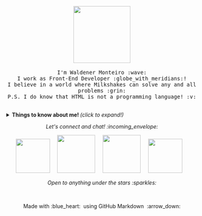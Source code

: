 <p align="center">
<!--   <img src="https://media.giphy.com/media/MeJgB3yMMwIaHmKD4z/giphy.gif" width="30%"> -->
  <img src="https://media.giphy.com/media/M9gbBd9nbDrOTu1Mqx/giphy.gif" width="150">
  <br><br>
  <samp>
    I'm Waldener Monteiro :wave:
    <br>
    I work as Front-End Developer :globe_with_meridians:!
    <br>
    I believe in a world where Milkshakes can solve any and all problems :grin:
    <br>
    P.S. I do know that HTML is not a programming language! :v:
  </samp>
</p>
<br>

<details>
  <summary> <b> Things to know about me! </b> <i>(click to expand!)</i> </summary>
  
  <br>
  

---
### - Languages and Tools...

<p align="center">

  <!-- For more icons please follow  https://github.com/MikeCodesDotNET/ColoredBadges -->
  <img src="https://github.com/Quadrified/Quadrified/blob/master/assets/svg/dev/languages/html.svg" alt="html" style="vertical-align:top; margin:4px">
  <img src="https://github.com/Quadrified/Quadrified/blob/master/assets/svg/dev/languages/js.svg" alt="js" style="vertical-align:top; margin:4px">
  <img src="https://github.com/Quadrified/Quadrified/blob/master/assets/svg/dev/frameworks/vue.svg" alt="vue" style="vertical-align:top; margin:4px">
  <img src="https://github.com/Quadrified/Quadrified/blob/master/assets/svg/dev/frameworks/react.svg" alt="react" style="vertical-align:top; margin:4px">
  <img src="https://github.com/Quadrified/Quadrified/blob/master/assets/svg/dev/services/npm.svg" alt="npm" style="vertical-align:top; margin:4px">
  <img src="https://github.com/Quadrified/Quadrified/blob/master/assets/svg/dev/tools/visualstudio_code.svg" alt="vscode" style="vertical-align:top; margin:4px">

---

</p>

### - I'm currently...

- Improving my Html, Css skills.
- Learning React with Redux.
- Learning about UX.
- Adding databases to my skill set.

---

</details>

<p align="center"> 
  <i> Let's connect and chat! :incoming_envelope: </i>
</p>

<p align="center">
  <a href="https://www.linkedin.com/in/waldener-monteiro-158842179/"><img src="https://github.com/Quadrified/Quadrified/blob/master/assets/svg/social/linkedin.svg" width="90px" ></a> &nbsp; &nbsp;
  <a href="https://www.instagram.com/juniormonteirooo"><img src="https://github.com/Quadrified/Quadrified/blob/master/assets/svg/social/instagram.svg" width="100px"></a> &nbsp; &nbsp;
  <a href="https://api.whatsapp.com/send?phone=+5591981145974"><img src="https://github.com/Quadrified/Quadrified/blob/master/assets/svg/social/whatsapp.svg" width="100px"></a> &nbsp; &nbsp;
  <a href="https://t.me/waldenermonteiro"><img src="https://github.com/Quadrified/Quadrified/blob/master/assets/svg/social/telegram.svg" width="90px"></a> &nbsp; &nbsp;
</p>

<p align="center">
  <i> Open to anything under the stars :sparkles: </i>
</p>

<br>

<p align="center">
  Made with :blue_heart: &nbsp;using GitHub Markdown &nbsp;:arrow_down:
</p>
